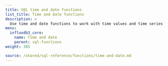 ```yaml
---
title: SQL time and date functions
list_title: Time and date functions
description: >
  Use time and date functions to work with time values and time series data.
menu:
  influxdb3_core:
    name: Time and date
    parent: sql-functions    
weight: 305

source: /shared/sql-reference/functions/time-and-date.md
---
```


<!-- 
// SOURCE content/shared/sql-reference/functions/time-and-date.md
-->
